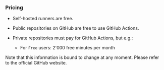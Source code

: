 
### Pricing

- Self-hosted runners are free.

- Public repositories on GitHub are free to use GitHub Actions.
- Private repositories must pay for GitHub Actions, but e.g.:
  - For `Free` users: 2'000 free minutes per month

Note that this information is bound to change at any moment. Please refer to the official GitHub website.
